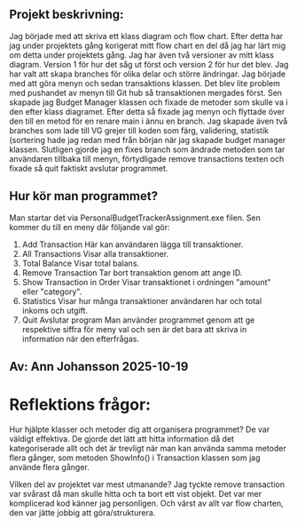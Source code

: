 ## Projekt beskrivning:
Jag började med att skriva ett klass diagram och flow chart. Efter detta har jag under projektets gång korigerat
mitt flow chart en del då jag har lärt mig om detta under projektets gång. Jag har även två versioner av mitt
klass diagram. Version 1 för hur det såg ut först och version 2 för hur det blev.
Jag har valt att skapa branches för olika delar och större ändringar. Jag började med att göra menyn och sedan
transaktions klassen. Det blev lite problem med pushandet av menyn till Git hub så transaktionen mergades först.
Sen skapade jag Budget Manager klassen och fixade de metoder som skulle va i den efter klass diagramet.
Efter detta så fixade jag menyn och flyttade över den till en metod för en renare main i ännu en branch.
Jag skapade även två branches som lade till VG grejer till koden som färg, validering, statistik (sortering
hade jag redan med från början när jag skapade budget manager klassen.
Slutligen gjorde jag en fixes branch som ändrade metoden som tar användaren tillbaka till menyn, förtydligade
remove transactions texten och fixade så quit faktiskt avslutar programmet.

## Hur kör man programmet?
Man startar det via PersonalBudgetTrackerAssignment.exe filen.
Sen kommer du till en meny där följande val gör:
1. Add Transaction
   Här kan användaren lägga till transaktioner.
2. All Transactions
   Visar alla transaktioner.
3. Total Balance
   Visar total balans.
4. Remove Transaction
   Tar bort transaktion genom att ange ID.
5. Show Transaction in Order
    Visar transaktionet i ordningen "amount" eller "category".
6. Statistics
    Visar hur många transaktioner användaren har och total inkoms och utgift.
7. Quit
    Avslutar program
Man använder programmet genom att ge respektive siffra för meny val och sen är det bara att skriva in information när
den efterfrågas.


## Av: Ann Johansson   2025-10-19

# Reflektions frågor:
Hur hjälpte klasser och metoder dig att organisera programmet?
De var väldigt effektiva. De gjorde det lätt att hitta information då det kategoriserade allt och det är trevligt när man
kan använda samma metoder flera gånger, som metoden ShowInfo() i Transaction klassen som jag använde flera gånger.

Vilken del av projektet var mest utmanande?
Jag tyckte remove transaction var svårast då man skulle hitta och ta bort ett vist objekt. Det var mer komplicerad kod
känner jag personligen. Och värst av allt var flow charten, den var jätte jobbig att göra/strukturera.
